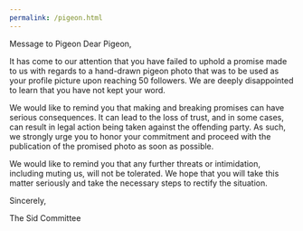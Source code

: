```yaml
---
permalink: /pigeon.html
---
```

Message to Pigeon
Dear Pigeon,

It has come to our attention that you have failed to uphold a promise made to us with regards to a hand-drawn pigeon photo that was to be used as your profile picture upon reaching 50 followers. We are deeply disappointed to learn that you have not kept your word.

We would like to remind you that making and breaking promises can have serious consequences. It can lead to the loss of trust, and in some cases, can result in legal action being taken against the offending party. As such, we strongly urge you to honor your commitment and proceed with the publication of the promised photo as soon as possible.

We would like to remind you that any further threats or intimidation, including muting us, will not be tolerated. We hope that you will take this matter seriously and take the necessary steps to rectify the situation.

Sincerely,

The Sid Committee
